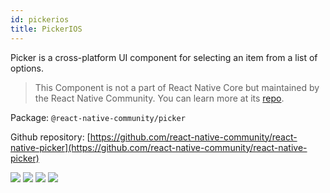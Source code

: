 ```yaml
---
id: pickerios
title: PickerIOS
---
```


Picker is a cross-platform UI component for selecting an item from a list of options.

> This Component is not a part of React Native Core but maintained by the React Native Community. You can learn more at its [repo](https://github.com/react-native-community/react-native-picker).

Package: `@react-native-community/picker`

Github repository: [https://github.com/react-native-community/react-native-picker](https://github.com/react-native-community/react-native-picker)

<div class="docs_badges">
<img src="https://img.shields.io/github/stars/react-native-community/react-native-picker?style=social" />
<img src="https://img.shields.io/github/issues-pr-raw/react-native-community/react-native-picker" />
<img src="https://img.shields.io/github/issues-raw/react-native-community/react-native-picker" />
<img src="https://img.shields.io/npm/v/@react-native-community/picker" />
</div>
